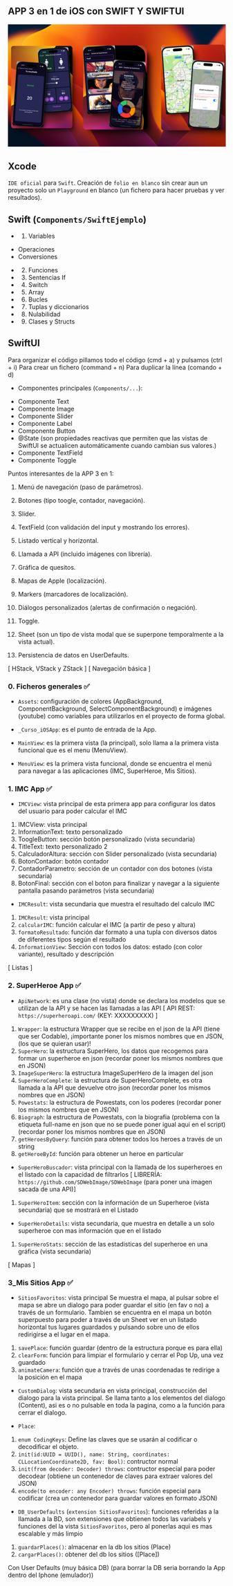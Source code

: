 ## APP 3 en 1 de iOS con SWIFT Y SWIFTUI

![image](./app-ios.png)

## Xcode

`IDE oficial` para `Swift`.
Creación de `folio en blanco` sin crear aun un proyecto solo un `Playground` en blanco (un fichero para hacer pruebas y ver resultados).

## Swift (`Components/SwiftEjemplo`)
* 1. Variables
- Operaciones
- Conversiones
* 2. Funciones
* 3. Sentencias If
* 4. Switch
* 5. Array
* 6. Bucles
* 7. Tuplas y diccionarios
* 8. Nulabilidad
* 9. Clases y Structs

## SwiftUI
Para organizar el código pillamos todo el código (cmd + a) y pulsamos (ctrl + i)
Para crear un fichero (command + n)
Para duplicar la línea (comando + d)

* Componentes principales (`Components/...`):
- Componente Text
- Componente Image
- Componente Slider
- Componente Label
- Componente Button
- @State (son propiedades reactivas que permiten que las vistas de SwiftUI se actualicen automáticamente cuando cambian sus valores.)
- Componente TextField
- Componente Toggle

Puntos interesantes de la APP 3 en 1:
1. Menú de navegación (paso de parámetros).
2. Botones (tipo toogle, contador, navegación).
3. Slider.
4. TextField (con validación del input y mostrando los errores).
5. Listado vertical y horizontal.
6. Llamada a API (incluido imágenes con librería).
7. Gráfica de quesitos.

8. Mapas de Apple (localización).
9. Markers (marcadores de localización).
10. Diálogos personalizados (alertas de confirmación o negación).
11. Toggle.
12. Sheet (son un tipo de vista modal que se superpone temporalmente a la vista actual).
13. Persistencia de datos en UserDefaults.

[ HStack, VStack y ZStack ]
[ Navegación básica ]

### 0. Ficheros generales ✅
* `Assets`: configuración de colores (AppBackground, ComponentBackground, SelectComponentBackground) e imágenes (youtube) como variables para utilizarlos en el proyecto de forma global.

* `_Curso_iOSApp`: es el punto de entrada de la App.

* `MainView`: es la primera vista (la principal), solo llama a la primera vista funcional que es el menu (MenuView).

* `MenuView`: es la primera vista funcional, donde se encuentra el menú para navegar a las aplicaciones (IMC, SuperHeroe, Mis Sitios).

### 1. IMC App ✅
* `IMCView`:  vista principal de esta primera app para configurar los datos del usuario para poder calcular el IMC
1. IMCView: vista principal
2. InformationText: texto personalizado
3. ToogleButton: sección botón personalizado (vista secundaria)
4. TitleText: texto personalizado 2
5. CalculadorAltura: sección con Slider personalizado (vista secundaria)
6. BotonContador: botón contador
7. ContadorParametro: sección de un contador con dos botones (vista secundaria)
8. BotonFinal: sección con el boton para finalizar y navegar a la siguiente pantalla pasando parámetros (vista secundaria)

* `IMCResult`: vista secundaria que muestra el resultado del calculo IMC
1. `IMCResult`: vista principal
2. `calcularIMC`: función calcular el IMC (a partir de peso y altura)
3. `formatoResultado`: función dar formato a una tupla con diversos datos de diferentes tipos según el resultado
4. `InformationView`: Sección con todos los datos: estado (con color variante), resultado y descripción

[ Listas ]

### 2. SuperHeroe App ✅
* `ApiNetwork`: es una clase (no vista) donde se declara los modelos que se utilizan de la API y se hacen las llamadas a las API
[ API REST: `https://superheroapi.com/`  (KEY: XXXXXXXXX) ]
1. `Wrapper`: la estructura Wrapper que se recibe en el json de la API (tiene que ser Codable), ¡importante poner los mismos nombres que en JSON, (los que se quieran usar)!
2. `SuperHero`: la estructura SuperHero, los datos que recogemos para formar un superheroe en json (recordar poner los mismos nombres que en JSON)
3. `ImageSuperHero`: la estructura ImageSuperHero de la imagen del json
4. `SuperHeroComplete`: la estructura de SuperHeroComplete, es otra llamada a la API que devuelve otro json (recordar poner los mismos nombres que en JSON)
5. `Powestats`: la estructura de Powestats, con los poderes (recordar poner los mismos nombres que en JSON)
6. `Biograph`: la estructura de Powestats, con la biografia (problema con la etiqueta full-name en json que no se puede poner igual aqui en el script) (recordar poner los mismos nombres que en JSON)
7. `getHeroesByQuery`: función para obtener todos los heroes a través de un string
8. `getHeroeById`: función para obtener un heroe en particular

* `SuperHeroBuscador`: vista principal con la llamada de los superheroes en el listado con la capacidad de filtrarlos
[ LIBRERÍA: `https://github.com/SDWebImage/SDWebImage` (para poner una imagen sacada de una API)]
1. `SuperHeroItem`: sección con la información de un Superheroe (vista secundaria) que se mostrará en el Listado

* `SuperHeroDetails`: vista secundaria, que muestra en detalle a un solo superheroe con mas información que en el listado
1. `SuperHeroStats`: sección de las estadisticas del superheroe en una gráfica (vista secundaria)

[ Mapas ]

### 3_Mis Sitios App ✅
* `SitiosFavoritos`: vista principal
Se muestra el mapa, al pulsar sobre el mapa se abre un dialogo para poder guardar el sitio (en fav o no) a través de un formulario. Tambien se encuentra en el mapa un botón superpuesto para poder a través de un Sheet ver en un listado horizontal tus lugares guardados y pulsando sobre uno de ellos redirigirse a el lugar en el mapa.
1. `savePlace`: función guardar (dentro de la estructura porque es para ella)
2. `clearForm`: función para limpiar el formulario y cerrar el Pop Up, una vez guardado
3. `animateCamera`: función que a través de unas coordenadas te redirige a la posición en el mapa

* `CustomDialog`: vista secundaria en vista principal, construcción del dialogo para la vista principal.
Se llama tanto a los elementos del dialogo (Content), asi es o no pulsable en toda la pagina, como a la función para cerrar el dialogo.

* `Place`:
1. `enum CodingKeys`:  Define las claves que se usarán al codificar o decodificar el objeto.
2. `init(id:UUID = UUID(), name: String, coordinates: CLLocationCoordinate2D, fav: Bool)`: contructor normal
3.  `init(from decoder: Decoder) throws`: contructor especial para poder decodear (obtiene un contenedor de claves para extraer valores del JSON)
4. `encode(to encoder: any Encoder) throws`: función especial para codificar (crea un contenedor para guardar valores en formato JSON)

* `DB_UserDefaults` (`extension SitiosFavoritos`): funciones referidas a la llamada a la BD, son extensiones que obtienen todos las variabels y funciones del la vista `SitiosFavoritos`, pero al ponerlas aqui es mas escalable y más limpio
1. `guardarPlaces()`: almacenar en la db los sitios (Place)
2. `cargarPlaces()`: obtener del db los sitios ([Place])

Con User Defaults (muy básica DB) (para borrar la DB seria borrando la App dentro del Iphone (emulador)) 



